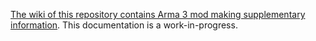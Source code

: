 [The wiki of this repository contains Arma 3 mod making supplementary information](https://github.com/pennyworth12345/A3_MMSI/wiki). This documentation is a work-in-progress.

